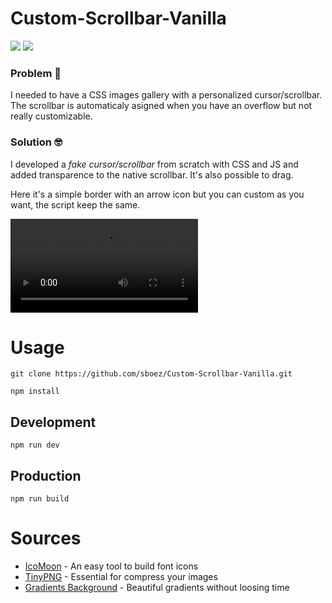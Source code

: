 # Custom-Scrollbar-Vanilla

<img src="https://img.shields.io/badge/webpack-5.22.0-blue"> <img src="https://img.shields.io/badge/webpack  cli-4.5.0-blue">

### Problem :thinking:

I needed to have a CSS images gallery with a personalized cursor/scrollbar. The scrollbar is automaticaly asigned when you have an overflow but not really customizable.

### Solution :nerd_face:

I developed a _fake cursor/scrollbar_ from scratch with CSS and JS and added transparence to the native scrollbar. It's also possible to drag.

Here it's a simple border with an arrow icon but you can custom as you want, the script keep the same.

![screenshot](https://user-images.githubusercontent.com/23494780/112725808-513ff600-8f1a-11eb-9664-86f32fbaa464.mov)

# Usage

```shell
git clone https://github.com/sboez/Custom-Scrollbar-Vanilla.git
```

```shell
npm install
```

## Development

```shell
npm run dev
```

## Production

```shell
npm run build
```

# Sources

-   [IcoMoon](https://icomoon.io/) - An easy tool to build font icons
-   [TinyPNG](https://tinyjpg.com/) - Essential for compress your images
-   [Gradients Background](https://uigradients.com/) - Beautiful gradients without loosing time
